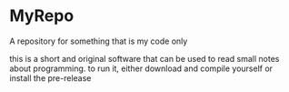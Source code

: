 # MyRepo
A repository for something that is my code only

this is a short and original software that can be used to read small notes about programming.
to run it, either download and compile yourself or install the pre-release
